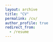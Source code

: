 ```yaml
---
layout: archive
title: "CV"
permalink: /cv/
author_profile: true
redirect_from:
  - /resume
---
```


 